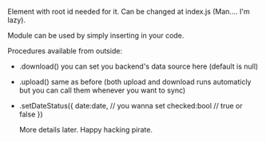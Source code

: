 Element with root id needed for it. Can be changed at index.js (Man.... I'm lazy).

Module can be used by simply inserting <script type="module" src="index.js"></script> in your code.

Procedures available from outside:
- .download() you can set you backend's data source here (default is null)
- .upload() same as before  (both upload and download runs automaticly but you can call them whenever you want to sync)
- .setDateStatus({
                    date:date,      //   you wanna set
                    checked:bool    // true or false
                  })


  More details later.
  Happy hacking pirate.
